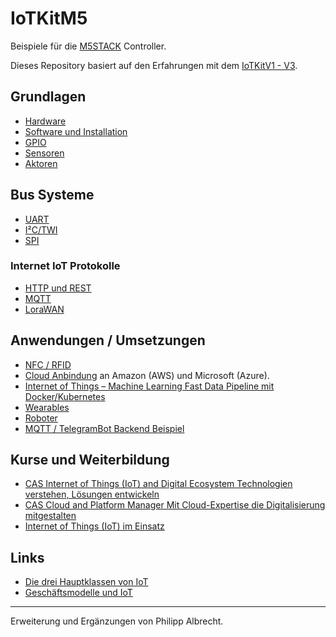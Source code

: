 IoTKitM5
========

Beispiele für die [M5STACK](https://docs.m5stack.com/en/products) Controller.

Dieses Repository basiert auf den Erfahrungen mit dem [IoTKitV1 - V3](https://github.com/iotkitv3/intro).


## Grundlagen

* [Hardware](hw/)
* [Software und Installation](sw/)
* [GPIO](gpio)
* [Sensoren](sensors)
* [Aktoren](actors)

## Bus Systeme

* [UART](uart)
* [I²C/TWI](i2c)
* [SPI](spi)

### Internet IoT Protokolle

* [HTTP und REST](http/) 
* [MQTT](mqtt/)
* [LoraWAN](lorawan/)

## Anwendungen / Umsetzungen

* [NFC / RFID](rfid/)
* [Cloud Anbindung](cloud/) an Amazon (AWS) und Microsoft (Azure).
* [Internet of Things – Machine Learning Fast Data Pipeline mit Docker/Kubernetes](pipeline/)
* [Wearables](wearables/)
* [Roboter](robot/)
* [MQTT / TelegramBot Backend Beispiel](https://github.com/alptbz/mqtttelegramdemo)


## Kurse und Weiterbildung 

* [CAS Internet of Things (IoT) and Digital Ecosystem Technologien verstehen, Lösungen entwickeln](http://hslu.ch/casiot)
* [CAS Cloud and Platform Manager Mit Cloud-Expertise die Digitalisierung mitgestalten](http://hslu.ch/cascpm) 
* [Internet of Things (IoT) im Einsatz](https://www.digicomp.ch/d/IOTEIN)

## Links

* [Die drei Hauptklassen von IoT](https://www.arm.com/products/iot/soc)
* [Geschäftsmodelle und IoT](https://www.iot-lab.ch/publications/#whitepapers)


- - - 

Erweiterung und Ergänzungen von Philipp Albrecht.
